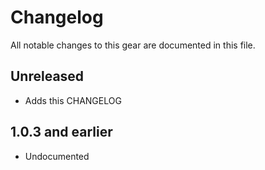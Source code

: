 # Changelog

All notable changes to this gear are documented in this file.

## Unreleased

* Adds this CHANGELOG

## 1.0.3 and earlier

* Undocumented
